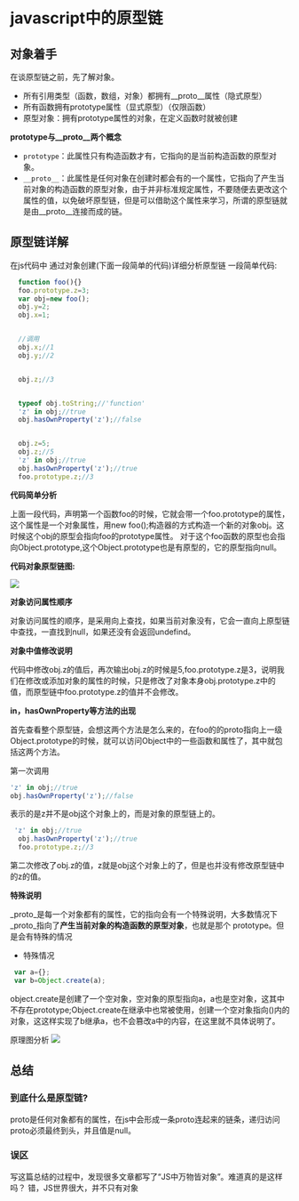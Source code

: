 # javascript中的原型链
## 对象着手
在谈原型链之前，先了解对象。
- 所有引用类型（函数，数组，对象）都拥有__proto__属性（隐式原型）
- 所有函数拥有prototype属性（显式原型）（仅限函数）
- 原型对象：拥有prototype属性的对象，在定义函数时就被创建

**prototype与__proto__两个概念**

- `prototype`：此属性只有构造函数才有，它指向的是当前构造函数的原型对象。
- `__proto__`：此属性是任何对象在创建时都会有的一个属性，它指向了产生当前对象的构造函数的原型对象，由于并非标准规定属性，不要随便去更改这个属性的值，以免破坏原型链，但是可以借助这个属性来学习，所谓的原型链就是由__proto__连接而成的链。

## 原型链详解
在js代码中 通过对象创建(下面一段简单的代码)详细分析原型链 一段简单代码:
```javascript
  function foo(){}
  foo.prototype.z=3;
  var obj=new foo();
  obj.y=2;
  obj.x=1;


  //调用
  obj.x;//1
  obj.y;//2


  obj.z;//3


  typeof obj.toString;//'function'
  'z' in obj;//true
  obj.hasOwnProperty('z');//false


  obj.z=5;
  obj.z;//5
  'z' in obj;//true
  obj.hasOwnProperty('z');//true
  foo.prototype.z;//3
```

**代码简单分析**

上面一段代码，声明第一个函数foo的时候，它就会带一个foo.prototype的属性，这个属性是一个对象属性，用new foo();构造器的方式构造一个新的对象obj。这时候这个obj的原型会指向foo的prototype属性。 对于这个foo函数的原型也会指向Object.prototype,这个Object.prototype也是有原型的，它的原型指向null。

**代码对象原型链图:**

![](https://camo.githubusercontent.com/bca984b0376f5458b52b30f49c09c3d57f513962/68747470733a2f2f757365722d676f6c642d63646e2e786974752e696f2f323031392f362f31392f313662366261333366326666656430323f773d34363626683d34383826663d706e6726733d3236303336) 


**对象访问属性顺序**

对象访问属性的顺序，是采用向上查找，如果当前对象没有，它会一直向上原型链中查找，一直找到null，如果还没有会返回undefind。

**对象中值修改说明**

代码中修改obj.z的值后，再次输出obj.z的时候是5,foo.prototype.z是3，说明我们在修改或添加对象的属性的时候，只是修改了对象本身obj.prototype.z中的值，而原型链中foo.prototype.z的值并不会修改。

**in，hasOwnProperty等方法的出现**

首先查看整个原型链，会想这两个方法是怎么来的，在foo的的proto指向上一级Object.prototype的时候，就可以访问Object中的一些函数和属性了，其中就包括这两个方法。

第一次调用
```javascript
'z' in obj;//true  
obj.hasOwnProperty('z');//false
```

表示的是z并不是obj这个对象上的，而是对象的原型链上的。

```javascript
 'z' in obj;//true
  obj.hasOwnProperty('z');//true
  foo.prototype.z;//3
```

第二次修改了obj.z的值，z就是obj这个对象上的了，但是也并没有修改原型链中的z的值。

**特殊说明**

_proto_是每一个对象都有的属性，它的指向会有一个特殊说明，大多数情况下 _proto_指向了**产生当前对象的构造函数的原型对象**，也就是那个 prototype。但是会有特殊的情况

- 特殊情况
```javascript
 var a={};
 var b=Object.create(a);
```

object.create是创建了一个空对象，空对象的原型指向a，a也是空对象，这其中不存在prototype;Object.create在继承中也常被使用，创建一个空对象指向()内的对象，这这样实现了b继承a，也不会篡改a中的内容，在这里就不具体说明了。

原理图分析
![](https://camo.githubusercontent.com/93d38d91dfb1c8c02c9dd7c76b79ba7f8d688a72/68747470733a2f2f757365722d676f6c642d63646e2e786974752e696f2f323031392f362f31392f313662366261333366326137383165623f773d34333026683d33363726663d706e6726733d3234343633)

## 总结

### 到底什么是原型链?
proto是任何对象都有的属性，在js中会形成一条proto连起来的链条，递归访问proto必须最终到头，并且值是null。

### 误区
写这篇总结的过程中，发现很多文章都写了“JS中万物皆对象”。难道真的是这样吗？ 错，JS世界很大，并不只有对象